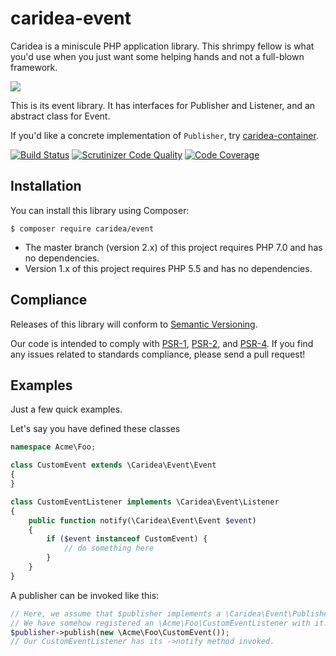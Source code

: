 # caridea-event
Caridea is a miniscule PHP application library. This shrimpy fellow is what you'd use when you just want some helping hands and not a full-blown framework.

![](http://libreworks.com/caridea-100.png)

This is its event library. It has interfaces for Publisher and Listener, and an abstract class for Event.

If you'd like a concrete implementation of `Publisher`, try [caridea-container](https://github.com/libreworks/caridea-container).

[![Build Status](https://travis-ci.org/libreworks/caridea-event.svg)](https://travis-ci.org/libreworks/caridea-event)
[![Scrutinizer Code Quality](https://scrutinizer-ci.com/g/libreworks/caridea-event/badges/quality-score.png?b=master)](https://scrutinizer-ci.com/g/libreworks/caridea-event/?branch=master)
[![Code Coverage](https://scrutinizer-ci.com/g/libreworks/caridea-event/badges/coverage.png?b=master)](https://scrutinizer-ci.com/g/libreworks/caridea-event/?branch=master)

## Installation

You can install this library using Composer:

```console
$ composer require caridea/event
```

* The master branch (version 2.x) of this project requires PHP 7.0 and has no dependencies.
* Version 1.x of this project requires PHP 5.5 and has no dependencies.

## Compliance

Releases of this library will conform to [Semantic Versioning](http://semver.org).

Our code is intended to comply with [PSR-1](http://www.php-fig.org/psr/psr-1/), [PSR-2](http://www.php-fig.org/psr/psr-2/), and [PSR-4](http://www.php-fig.org/psr/psr-4/). If you find any issues related to standards compliance, please send a pull request!

## Examples

Just a few quick examples.

Let's say you have defined these classes

```php
namespace Acme\Foo;

class CustomEvent extends \Caridea\Event\Event
{
}

class CustomEventListener implements \Caridea\Event\Listener
{
    public function notify(\Caridea\Event\Event $event)
    {
        if ($event instanceof CustomEvent) {
            // do something here
        }
    }
}
```

A publisher can be invoked like this:

```php
// Here, we assume that $publisher implements a \Caridea\Event\Publisher and that
// We have somehow registered an \Acme\Foo\CustomEventListener with it.
$publisher->publish(new \Acme\Foo\CustomEvent());
// Our CustomEventListener has its ->notify method invoked.
```
